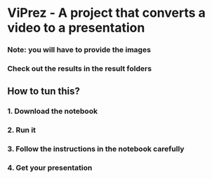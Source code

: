 # ViPrez - A project that converts a video to a presentation

### Note: you will have to provide the images

### Check out the results in the result folders

## How to tun this?
### 1. Download the notebook 
### 2. Run it 
### 3. Follow the instructions in the notebook carefully
### 4. Get your presentation
